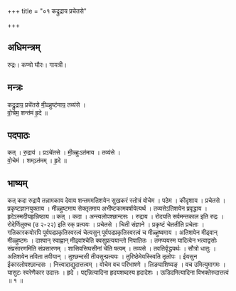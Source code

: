 +++
title = "०१ कद्रुद्राय प्रचेतसे"

+++
## अधिमन्त्रम्
रुद्रः। कण्वो घौरः। गायत्री।

## मन्त्रः
कद्रु॒द्राय॒ प्रचे॑तसे मी॒ळ्हुष्ट॑माय॒ तव्य॑से ।  
वो॒चेम॒ शन्त॑मं हृ॒दे ॥

## पदपाठः
कत् । रु॒द्राय॑ । प्रऽचे॑तसे । मी॒ळ्हुःऽत॑माय । तव्य॑से ।  
वो॒चेम॑ । शम्ऽत॑मम् । हृ॒दे ॥

## भाष्यम्
कत् कदा रुद्रायै तन्नामकाय देवाय शन्तममतिशयेन सुखकरं स्तोत्रं वोचेम । पठेम । कीदृशाय । प्रचेतसे । प्रकृष्टज्ञानयुक्ताय । मीळ्हुष्टमाय सेक्तृतमाय अभीष्टकामवर्षायेत्यर्थ । तव्यसेऽतिशयेन प्रवृद्धाय । हृदेऽस्मदीयहृन्निष्ठाय ॥ कत् । कदा । अन्त्यलोपश्छान्दसः । रुद्राय । रोदयति सर्वमन्तकाल इति रुद्रः । रोदेर्णिलुक्च (उ २-२२) इति रक् प्रत्ययः । प्रचेतसे । चिती संज्ञाने । प्रकृष्टं चेततीति प्रचेताः । गतिकारकयोरपि पूर्वपदप्रकृतिस्वरत्वं चेत्यसुन् पूर्वपदप्रकृतिस्वरत्वं च मीळ्हुष्वमाय । अतिशयेन मीढ्वान् मीळ्हुष्टमः । दाश्वान् स्वाह्वान् मीढ्वांश्चेति क्वसुप्रत्ययान्तो निपातितः । तमप्ययस्म यादित्वेन भत्वाद्वसोः संप्रसारणमिति संप्रसारणम् । शासिवसिघसीनां चेति षत्वम् । तव्यसे । तवतिर्वृद्ध्यर्थः । सौत्रो धातुः । अतिशयेन तविता तवीयान् । तुश्छन्दसी तीयसुन्प्रत्ययः । तुरिष्ठेमेयस्स्विति तृलोपः । ईयसुन ईकारलोपश्छान्दसः । नित्त्वादाद्युदात्तत्वम् । वोचेम वच परिभाषणे । लिङ्याशिष्यङ् । वच उमित्युमागमः । यासुटः स्वरेणैकार उदात्तः । हृदे । पद्दन्नित्यादिना हृदयशब्दस्य हृदादेशः । ऊडिदमित्यादिना विभक्तेरुदात्तत्वं ॥ १ ॥